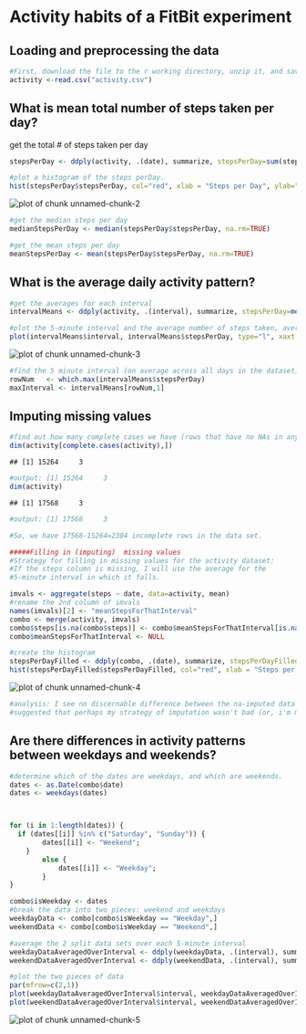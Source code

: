 
Activity habits of a FitBit experiment
==============
## Loading and preprocessing the data



```r
#First, download the file to the r working directory, unzip it, and save it as "activity.csv”. Then, get the csv with this command:
activity <-read.csv("activity.csv")
```


## What is mean total number of steps taken per day?
get the total # of steps taken per day


```r
stepsPerDay <- ddply(activity, .(date), summarize, stepsPerDay=sum(steps))

#plot a histogram of the steps perDay.
hist(stepsPerDay$stepsPerDay, col="red", xlab = "Steps per Day", ylab="Frequency", main="Steps taken per day")
```

![plot of chunk unnamed-chunk-2](figure/unnamed-chunk-2-1.png) 

```r
#get the median steps per day
medianStepsPerDay <- median(stepsPerDay$stepsPerDay, na.rm=TRUE)

#get the mean steps per day
meanStepsPerDay <- mean(stepsPerDay$stepsPerDay, na.rm=TRUE)
```


## What is the average daily activity pattern?

```r
#get the averages for each interval
intervalMeans <- ddply(activity, .(interval), summarize, stepsPerDay=mean(steps, na.rm=TRUE))

#plot the 5-minute interval and the average number of steps taken, averaged across all days 
plot(intervalMeans$interval, intervalMeans$stepsPerDay, type="l", xaxt = "n", xlab="Time of day", ylab="Average # steps taken", main="Avg # of Steps for Each 5 min. Interval")
```

![plot of chunk unnamed-chunk-3](figure/unnamed-chunk-3-1.png) 

```r
#find the 5 minute interval (on average across all days in the dataset), with the maximum # of steps taken
rowNum   <- which.max(intervalMeans$stepsPerDay)
maxInterval <- intervalMeans[rowNum,1]
```


## Imputing missing values

```r
#find out how many complete cases we have (rows that have no NAs in any of the columns)
dim(activity[complete.cases(activity),])
```

```
## [1] 15264     3
```

```r
#output: [1] 15264     3
dim(activity)
```

```
## [1] 17568     3
```

```r
#output: [1] 17568     3

#So, we have 17568-15264=2304 incomplete rows in the data set.

#####Filling in (imputing)  missing values
#Strategy for filling in missing values for the activity dataset:
#If the steps column is missing, I will use the average for the 
#5-minute interval in which it falls.

imvals <- aggregate(steps ~ date, data=activity, mean)
#rename the 2nd column of imvals
names(imvals)[2] <- "meanStepsForThatInterval"
combo <- merge(activity, imvals)
combo$steps[is.na(combo$steps)] <- combo$meanStepsForThatInterval[is.na(combo$steps)]
combo$meanStepsForThatInterval <- NULL

#create the histogram
stepsPerDayFilled <- ddply(combo, .(date), summarize, stepsPerDayFilled=sum(steps))
hist(stepsPerDayFilled$stepsPerDayFilled, col="red", xlab = "Steps per Day", ylab="Frequency", main="Steps taken per day (NAs imputed")
```

![plot of chunk unnamed-chunk-4](figure/unnamed-chunk-4-1.png) 

```r
#analysis: I see no discernable difference between the na-imputed data and the non-na-imputed data,
#suggested that perhaps my strategy of imputation wasn't bad (or, i'm missing something altogether)
```


## Are there differences in activity patterns between weekdays and weekends?

```r
#determine which of the dates are weekdays, and which are weekends.
dates <- as.Date(combo$date)
dates <- weekdays(dates)



for (i in 1:length(dates)) {
  if (dates[[i]] %in% c("Saturday", "Sunday")) {
		dates[[i]] <- "Weekend";
	}
		else {
			dates[[i]] <- "Weekday";
		}
}

combo$isWeekday <- dates
#break the data into two pieces: weekend and weekdays
weekdayData <- combo[combo$isWeekday == "Weekday",]
weekendData <- combo[combo$isWeekday == "Weekend",]

#average the 2 split data sets over each 5-minute interval
weekdayDataAveragedOverInterval <- ddply(weekdayData, .(interval), summarize, stepsPerDay=mean(steps, na.rm=TRUE))
weekendDataAveragedOverInterval <- ddply(weekendData, .(interval), summarize, stepsPerDay=mean(steps, na.rm=TRUE))

#plot the two pieces of data
par(mfrow=c(2,1))
plot(weekdayDataAveragedOverInterval$interval, weekdayDataAveragedOverInterval$stepsPerDay, type="l", xaxt = "n", xlab="Time of day", ylab="Average # steps taken", main="Avg # of Steps for Each 5 min. Interval (Weekdays, NAs imputed)")
plot(weekendDataAveragedOverInterval$interval, weekendDataAveragedOverInterval$stepsPerDay, type="l", xaxt = "n", xlab="Time of day", ylab="Average # steps taken", main="Avg # of Steps for Each 5 min. Interval (Weekends, NAs imputed)")
```

![plot of chunk unnamed-chunk-5](figure/unnamed-chunk-5-1.png) 
